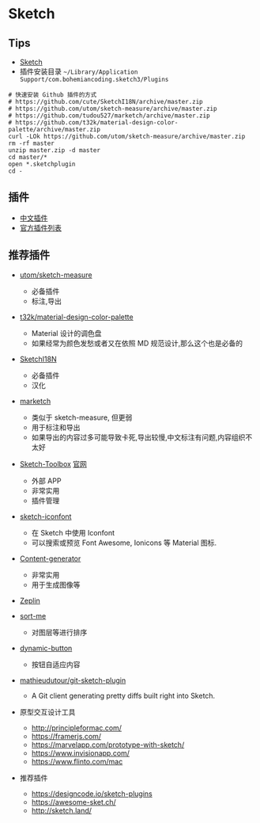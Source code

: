 # Sketch

## Tips
* [Sketch](https://www.sketchapp.com/)
* 插件安装目录 `~/Library/Application Support/com.bohemiancoding.sketch3/Plugins`

```
# 快速安装 Github 插件的方式
# https://github.com/cute/SketchI18N/archive/master.zip
# https://github.com/utom/sketch-measure/archive/master.zip
# https://github.com/tudou527/marketch/archive/master.zip
# https://github.com/t32k/material-design-color-palette/archive/master.zip
curl -LOk https://github.com/utom/sketch-measure/archive/master.zip
rm -rf master
unzip master.zip -d master
cd master/*
open *.sketchplugin
cd -
```

## 插件
* [中文插件](https://github.com/cute/SketchI18N)
* [官方插件列表](https://github.com/sketchplugins/plugin-directory)

## 推荐插件
* [utom/sketch-measure](https://github.com/utom/sketch-measure)
  * 必备插件
  * 标注,导出
* [t32k/material-design-color-palette](https://github.com/t32k/material-design-color-palette)
  * Material 设计的调色盘
  * 如果经常为颜色发愁或者又在依照 MD 规范设计,那么这个也是必备的
* [SketchI18N](https://github.com/cute/SketchI18N)
  * 必备插件
  * 汉化
* [marketch](https://github.com/tudou527/marketch)
  * 类似于 sketch-measure, 但更弱
  * 用于标注和导出
  * 如果导出的内容过多可能导致卡死,导出较慢,中文标注有问题,内容组织不太好
* [Sketch-Toolbox](https://github.com/shahruz/Sketch-Toolbox) [官网](http://sketchtoolbox.com/)
  * 外部 APP
  * 非常实用
  * 插件管理
* [sketch-iconfont](https://github.com/keremciu/sketch-iconfont)
  * 在 Sketch 中使用 Iconfont
  * 可以搜索或预览 Font Awesome, Ionicons 等 Material 图标.
* [Content-generator](https://github.com/timuric/Content-generator-sketch-plugin)
  * 非常实用
  * 用于生成图像等
* [Zeplin](https://zeplin.io/)
* [sort-me](https://github.com/romashamin/sort-me-sketch)
  * 对图层等进行排序
* [dynamic-button](https://github.com/ddwht/sketch-dynamic-button)
  * 按钮自适应内容
* [mathieudutour/git-sketch-plugin](https://github.com/mathieudutour/git-sketch-plugin)
  * A Git client generating pretty diffs built right into Sketch.

* 原型交互设计工具
  * http://principleformac.com/
  * https://framerjs.com/
  * https://marvelapp.com/prototype-with-sketch/
  * https://www.invisionapp.com/
  * https://www.flinto.com/mac

* 推荐插件
  * https://designcode.io/sketch-plugins
  * https://awesome-sket.ch/
  * http://sketch.land/


